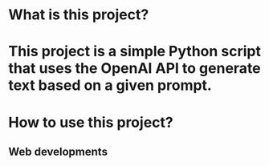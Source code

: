 # What is this project?
# This project is a simple Python script that uses the OpenAI API to generate text based on a given prompt.
# How to use this project?


## Web developments
